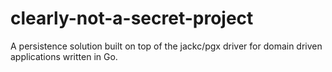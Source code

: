 # clearly-not-a-secret-project
A persistence solution built on top of the jackc/pgx driver for domain driven applications written in Go.
